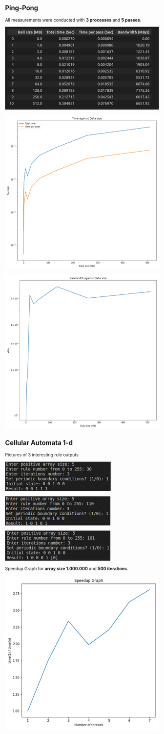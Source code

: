 ## Ping-Pong

All measurements were conducted with **3 processes** and **5 passes**.

![Alt-текст](statistic_5_passes_3_threads.png)

![Alt-текст](time.png)

![Alt-текст](bandwidth.png)

## Cellular Automata 1-d

Pictures of 3 interesting rule outputs

![Alt-текст](30.jpg)

![Alt-текст](110.jpg)

![Alt-текст](161.jpg)

Speedup Graph for **array size 1.000.000** and **500 iterations**.

![Alt-текст](speedup.png)
